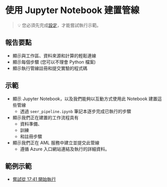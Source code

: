# <a name="build-a-pipeline-with-jupyter-notebooks"></a>使用 Jupyter Notebook 建置管線

> 💡 您必須先完成[設定](../DEMO.md)，才能嘗試執行示範。

## <a name="talking-points"></a>報告要點

* 顯示與工作區、資料來源和計算的輕鬆連線
* 顯示每個步驟 (您可以不理會 Python 檔案)
* 顯示執行管線註冊和提交實驗的程式碼

## <a name="demo"></a>示範

* 顯示 Jupyter Notebook，以及我們能夠以互動方式使用此 Notebook 建置這些管線
  * 透過 `seer_pipeline.ipynb` 筆記本逐步完成已執行的步驟
* 顯示我們正在建置的工作流程具有
  * 資料準備、
  * 訓練
  * 和註冊步驟
* 顯示我們正在 AML 服務中建立並提交此管線
  * 遵循 Azure 入口網站連結及執行的詳細資料。

## <a name="example-demo"></a>範例示範

* [嘗試從 17:41 開始執行](https://youtu.be/UgM8_4fAni8?t=1061)
